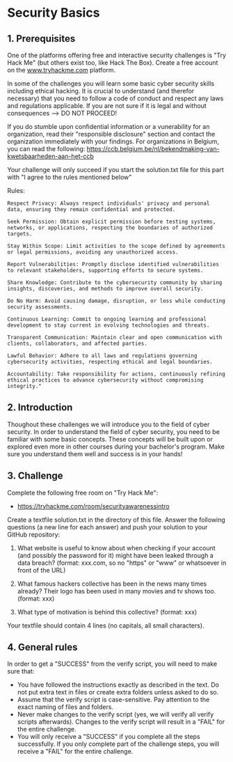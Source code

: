 # Security Basics

## 1. Prerequisites

One of the platforms offering free and interactive security challenges is "Try Hack Me" (but others exist too, like Hack The Box). Create a free account on the www.tryhackme.com platform.

In some of the challenges you will learn some basic cyber security skills including ethical hacking. It is crucial to understand (and therefor necessary) that you need to follow a code of conduct and respect any laws and regulations applicable. If you are not sure if it is legal and without consequences --> DO NOT PROCEED!

If you do stumble upon confidential information or a vunerability for an organization, read their "responsible disclosure" section and contact the organization immediately with your findings. For organizations in Belgium, you can read the following: https://ccb.belgium.be/nl/bekendmaking-van-kwetsbaarheden-aan-het-ccb

Your challenge will only succeed if you start the solution.txt file for this part with "I agree to the rules mentioned below"

Rules:

    Respect Privacy: Always respect individuals' privacy and personal data, ensuring they remain confidential and protected.

    Seek Permission: Obtain explicit permission before testing systems, networks, or applications, respecting the boundaries of authorized targets.

    Stay Within Scope: Limit activities to the scope defined by agreements or legal permissions, avoiding any unauthorized access.

    Report Vulnerabilities: Promptly disclose identified vulnerabilities to relevant stakeholders, supporting efforts to secure systems.

    Share Knowledge: Contribute to the cybersecurity community by sharing insights, discoveries, and methods to improve overall security.

    Do No Harm: Avoid causing damage, disruption, or loss while conducting security assessments.

    Continuous Learning: Commit to ongoing learning and professional development to stay current in evolving technologies and threats.

    Transparent Communication: Maintain clear and open communication with clients, collaborators, and affected parties.

    Lawful Behavior: Adhere to all laws and regulations governing cybersecurity activities, respecting ethical and legal boundaries.

    Accountability: Take responsibility for actions, continuously refining ethical practices to advance cybersecurity without compromising integrity."

## 2. Introduction

Thoughout these challenges we will introduce you to the field of cyber security. In order to understand the field of cyber security, you need to be familiar with some basic concepts. These concepts will be built upon or explored even more in other courses during your bachelor's program. Make sure you understand them well and success is in your hands!

## 3. Challenge

Complete the following free room on "Try Hack Me":

- https://tryhackme.com/room/securityawarenessintro

Create a textfile solution.txt in the directory of this file. Answer the following questions (a new line for each answer) and push your solution to your GitHub repository:

1. What website is useful to know about when checking if your account (and possibly the password for it) might have been leaked through a data breach? (format: xxx.com, so no "https" or "www" or whatsoever in front of the URL)

2. What famous hackers collective has been in the news many times already? Their logo has been used in many movies and tv shows too. (format: xxx)

3. What type of motivation is behind this collective? (format: xxx)

Your textfile should contain 4 lines (no capitals, all small characters).

## 4. General rules

In order to get a "SUCCESS" from the verify script, you will need to make sure that:

- You have followed the instructions exactly as described in the text. Do not put extra text in files or create extra folders unless asked to do so.
- Assume that the verify script is case-sensitive. Pay attention to the exact naming of files and folders.
- Never make changes to the verify script (yes, we will verify all verify scripts afterwards). Changes to the verify script will result in a "FAIL" for the entire challenge.
- You will only receive a "SUCCESS" if you complete all the steps successfully. If you only complete part of the challenge steps, you will receive a "FAIL" for the entire challenge.
